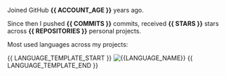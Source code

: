 Joined GitHub **{{ ACCOUNT_AGE }}** years ago.

Since then I pushed **{{ COMMITS }}** commits, received **{{ STARS }}** stars across **{{ REPOSITORIES }}** personal projects.

Most used languages across my projects:

{{ LANGUAGE_TEMPLATE_START }}
![{{LANGUAGE_NAME}}](https://img.shields.io/static/v1?style=flat&label=&#10036;&color=555&labelColor={{LANGUAGE_COLOR:uri}}&message={{LANGUAGE_NAME:uri}}%EF%B8%B1{{LANGUAGE_PERCENT:uri}}%25)
{{ LANGUAGE_TEMPLATE_END }}
